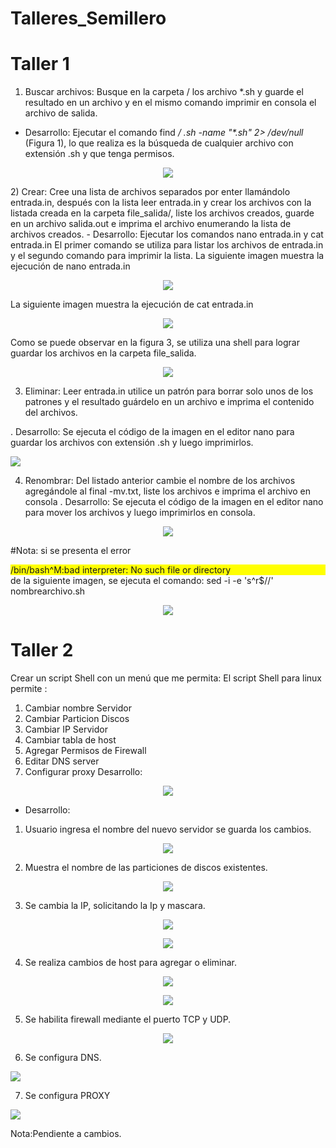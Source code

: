 # Talleres_Semillero
# Taller 1
 1) Buscar archivos: Busque en la carpeta / los archivo *.sh y guarde el resultado en un
archivo y en el mismo comando imprimir en consola el archivo de salida.
 - Desarrollo: Ejecutar el comando find _/ .sh -name "*.sh" 2> /dev/null_ (Figura 1), lo que realiza es la búsqueda de cualquier archivo con extensión .sh y que tenga permisos. 
<p align="center">
<img src="https://github.com/NorelyJ/Talleres_Semillero/blob/f1e9ea54187317e3e95cd7795cb855976fd9b284/Taller1_SO/Taller1.SO.PNG" >
</p>
 2) Crear: Cree una lista de archivos separados por enter llamándolo entrada.in,
después con la lista leer entrada.in y crear los archivos con la listada
creada en la carpeta file_salida/, liste los archivos creados, guarde en un
archivo salida.out e imprima el archivo enumerando la lista de archivos
creados.
- Desarrollo: Ejecutar los comandos nano entrada.in y cat entrada.in
El primer comando se utiliza para listar los archivos de entrada.in y el segundo comando para imprimir la lista.
La siguiente imagen muestra la ejecución de nano entrada.in
<p align="center">
<img src="https://github.com/NorelyJ/Talleres_Semillero/blob/f1e9ea54187317e3e95cd7795cb855976fd9b284/Taller1_SO/Taller1.1.SO.PNG" >
</p>
La siguiente imagen muestra la ejecución de cat entrada.in
<p align="center">
<img src="https://github.com/NorelyJ/Talleres_Semillero/blob/f1e9ea54187317e3e95cd7795cb855976fd9b284/Taller1_SO/Taller1.2.SO.PNG">
</p>

Como se puede observar en la figura 3, se utiliza una shell para lograr guardar los archivos en la carpeta file_salida.
<p align="center">
<img src="https://github.com/NorelyJ/Talleres_Semillero/blob/f1e9ea54187317e3e95cd7795cb855976fd9b284/Taller1_SO/Taller1.3.SO.PNG" >
</p>

 
 3) Eliminar: Leer entrada.in utilice un patrón para borrar solo unos de los patrones y
el resultado guárdelo en un archivo e imprima el contenido del archivos.

. Desarrollo: Se ejecuta el código de la imagen en el editor nano para guardar los archivos con extensión .sh y luego imprimirlos. 

<img src="https://github.com/NorelyJ/Talleres_Semillero/blob/27e44aa3772018a396628cc3b472b5215d20d3ae/Taller1_SO/Taller1_Eliminarsh.PNG" >



 4) Renombrar: Del listado anterior cambie el nombre de los archivos agregándole al
final -mv.txt, liste los archivos e imprima el archivo en consola
. Desarrollo: Se ejecuta el código de la imagen en el editor nano para mover los archivos y luego imprimirlos en consola.

<p align="center">
<img src="https://github.com/NorelyJ/Talleres_Semillero/blob/27e44aa3772018a396628cc3b472b5215d20d3ae/Taller1_SO/mv_taller1.PNG" >
</p>

#Nota: si se presenta el error <div style="background-color:#FFFF00"> /bin/bash^M:bad interpreter: No such file or directory</div> de la siguiente imagen, se ejecuta el comando: sed -i -e 's^r$//' nombrearchivo.sh
<p align="center">
<img src="https://github.com/NorelyJ/Talleres_Semillero/blob/27e44aa3772018a396628cc3b472b5215d20d3ae/Taller1_SO/Falla_Taller1.PNG " >
</p>

# Taller 2
Crear un script Shell con un menú que me permita:
El script Shell para linux permite :
1) Cambiar nombre Servidor
2) Cambiar Particion Discos
3) Cambiar IP Servidor
4) Cambiar tabla de host
5) Agregar Permisos de Firewall
6) Editar DNS server
7) Configurar proxy
Desarrollo:

<p align="center">
<img src="https://github.com/NorelyJ/Talleres_Semillero/blob/ae1c7fe327b2a0586ffb20e00132e5ee5ea37792/Taller2_SO/Menu.PNG " >
</p>

- Desarrollo: 
1) Usuario ingresa el nombre del nuevo servidor se guarda los cambios.

<p align="center">
<img src="https://github.com/NorelyJ/Talleres_Semillero/blob/ae1c7fe327b2a0586ffb20e00132e5ee5ea37792/Taller2_SO/1.Nombre_Servidor.PNG " >
</p>

2) Muestra el nombre de las particiones de discos existentes.

<p align="center">
<img src=" https://github.com/NorelyJ/Talleres_Semillero/blob/cfa2265f3729c563e46bb6c752c2d714100923b7/Taller2_SO/2.Particion.PNG" >
</p>

3) Se cambia la IP, solicitando la Ip y mascara.

<p align="center">
<img src="https://github.com/NorelyJ/Talleres_Semillero/blob/ae1c7fe327b2a0586ffb20e00132e5ee5ea37792/Taller2_SO/3.Ip_a.PNG " >
</p>

<p align="center">
<img src="https://github.com/NorelyJ/Talleres_Semillero/blob/ae1c7fe327b2a0586ffb20e00132e5ee5ea37792/Taller2_SO/3.Ip_b.PNG" >
</p>

4) Se realiza cambios de host para agregar o eliminar.

<p align="center">
<img src="https://github.com/NorelyJ/Talleres_Semillero/blob/ae1c7fe327b2a0586ffb20e00132e5ee5ea37792/Taller2_SO/4.1.Tablahost.PNG " >
</p>

<p align="center">
<img src=" https://github.com/NorelyJ/Talleres_Semillero/blob/ae1c7fe327b2a0586ffb20e00132e5ee5ea37792/Taller2_SO/4.Tablahost.PNG " >
</p>


5) Se habilita firewall mediante el puerto TCP y UDP.
<p align="center">
<img src=" https://github.com/NorelyJ/Talleres_Semillero/blob/ae1c7fe327b2a0586ffb20e00132e5ee5ea37792/Taller2_SO/5.Firewall.PNG " >
</p>

6) Se configura DNS.

<img src=" https://github.com/NorelyJ/Talleres_Semillero/blob/ae1c7fe327b2a0586ffb20e00132e5ee5ea37792/Taller2_SO/6.DNS.PNG " >


7) Se configura PROXY

<img src=" https://github.com/NorelyJ/Talleres_Semillero/blob/ae1c7fe327b2a0586ffb20e00132e5ee5ea37792/Taller2_SO/7.Proxy.PNG " >





Nota:Pendiente a cambios.
